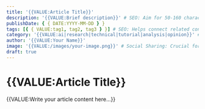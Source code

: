 ```yaml
---
title: '{{VALUE:Article Title}}'
description: '{{VALUE:Brief description}}' # SEO: Aim for 50-160 characters.
publishDate: { { DATE:YYYY-MM-DD } }
tags: [{ { VALUE:tag1, tag2, tag3 } }] # SEO: Helps connect related content.
category: '{{VALUE:ai|research|technical|tutorial|analysis|opinion}}' # SEO: Broad topic for organization.
author: '{{VALUE:Your Name}}'
image: '{{VALUE:/images/your-image.png}}' # Social Sharing: Crucial for social media previews.
draft: true
---
```


# {{VALUE:Article Title}}

{{VALUE:Write your article content here...}}
